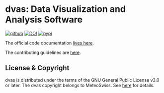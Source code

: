 
# dvas: Data Visualization and Analysis Software

[![github](https://img.shields.io/github/release/MeteoSwiss-MDA/dvas.svg)](https://github.com/MeteoSwiss/dvas/releases)
[![DOI](https://zenodo.org/badge/DOI/10.5281/zenodo.8177528.svg)](https://doi.org/10.5281/zenodo.8177528)
[![pypi](https://img.shields.io/pypi/v/dvas.svg?colorB=<brightgreen>)](https://pypi.python.org/pypi/dvas/)

The official code documentation [lives here](https://meteoswiss.github.io/dvas).

The contributing guidelines are [here](CONTRIBUTING.md).

## License & Copyright
dvas is distributed under the terms of the GNU General Public License v3.0 or later. The dvas copyright belongs to MeteoSwiss. See [here](https://meteoswiss.github.io/dvas/license.html) for details.
